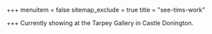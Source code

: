 +++
menuitem = false
sitemap_exclude = true
title = "see-tims-work"

+++
Currently showing at the Tarpey Gallery in Castle Donington.